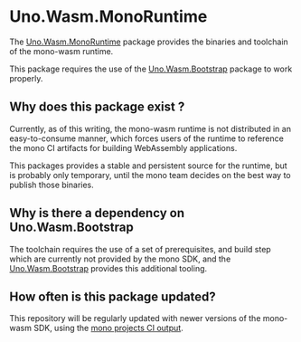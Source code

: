 # Uno.Wasm.MonoRuntime

The [Uno.Wasm.MonoRuntime](https://www.nuget.org/packages/Uno.Wasm.MonoRuntime) package provides the binaries and toolchain of the mono-wasm runtime.

This package requires the use of the [Uno.Wasm.Bootstrap](https://www.nuget.org/packages/Uno.Wasm.Bootstrap) package to work properly.

## Why does this package exist ?
Currently, as of this writing, the mono-wasm runtime is not distributed in an easy-to-consume manner, which 
forces users of the runtime to reference the mono CI artifacts for building WebAssembly applications.

This packages provides a stable and persistent source for the runtime, but is probably only temporary, until the mono
team decides on the best way to publish those binaries.

## Why is there a dependency on Uno.Wasm.Bootstrap
The toolchain requires the use of a set of prerequisites, and build step which are currently not provided by the mono SDK, 
and the [Uno.Wasm.Bootstrap](https://github.com/nventive/Uno.Wasm.Bootstrap) provides this additional tooling.

## How often is this package updated?
This repository will be regularly updated with newer versions of the mono-wasm SDK, using the [mono projects CI output](https://jenkins.mono-project.com/).